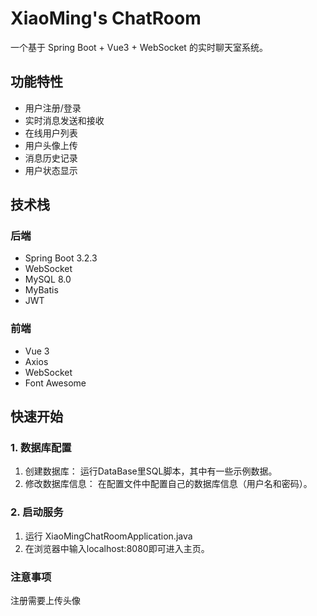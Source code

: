 # XiaoMing's ChatRoom

一个基于 Spring Boot + Vue3 + WebSocket 的实时聊天室系统。

## 功能特性

- 用户注册/登录
- 实时消息发送和接收
- 在线用户列表
- 用户头像上传
- 消息历史记录
- 用户状态显示

## 技术栈

### 后端
- Spring Boot 3.2.3
- WebSocket
- MySQL 8.0
- MyBatis
- JWT

### 前端
- Vue 3
- Axios
- WebSocket
- Font Awesome

## 快速开始

### 1. 数据库配置

1. 创建数据库： 
    运行DataBase里SQL脚本，其中有一些示例数据。 
2. 修改数据库信息：
    在配置文件中配置自己的数据库信息（用户名和密码）。

### 2. 启动服务
1. 运行 XiaoMingChatRoomApplication.java
2. 在浏览器中输入localhost:8080即可进入主页。


### 注意事项
注册需要上传头像

